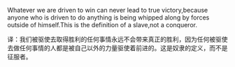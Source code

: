 

Whatever we are driven to win can never lead to true victory,because anyone who is driven to do anything is being whipped along by forces outside of himself.This is the definition of a slave,not a conqueror.

译：我们被驱使去取得胜利的任何事情永远不会带来真正的胜利，因为任何被驱使去做任何事情的人都是被自己以外的力量驱使着前进的。这是奴隶的定义，而不是征服者。